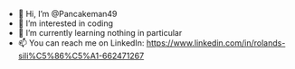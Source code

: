 - 👋 Hi, I’m @Pancakeman49
- 👀 I’m interested in coding 
- 🌱 I’m currently learning nothing in particular
- 📫 You can reach me on LinkedIn: https://www.linkedin.com/in/rolands-sili%C5%86%C5%A1-662471267
